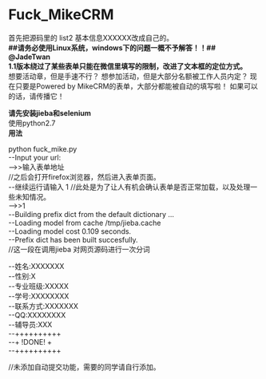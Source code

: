 # Fuck_MikeCRM  
首先把源码里的 list2 基本信息XXXXXX改成自己的。  
**##请务必使用Linux系统，windows下的问题一概不予解答！！##**  
**@JadeTwan**  
**1.1版本绕过了某些表单只能在微信里填写的限制，改进了文本框的定位方式。**  
想要活动章，但是手速不行？ 想参加活动，但是大部分名额被工作人员内定？ 现在只要是Powered by MikeCRM的表单，大部分都能被自动的填写啦！ 如果可以的话，请传播它！

**请先安装jieba和selenium**  
使用python2.7  
		**用法**   
  
python fuck_mike.py  
--Input your url:  
-->>输入表单地址  
//之后会打开firefox浏览器，然后进入表单页面。  
--继续运行请输入 1  //此处是为了让人有机会确认表单是否正常加载，以及处理一些未知情况。  
-->>1  
--Building prefix dict from the default dictionary ...  
--Loading model from cache /tmp/jieba.cache  
--Loading model cost 0.109 seconds.  
--Prefix dict has been built succesfully.  
//这一段在调用jieba 对网页源码进行一次分词  
  
--姓名:XXXXXXX  
--性别:X  
--专业班级:XXXXX  
--学号:XXXXXXXX  
--联系方式:XXXXXXX  
--QQ:XXXXXXXX  
--辅导员:XXX  
--++++++++++  
--+ !DONE! +  
--++++++++++  
  
//未添加自动提交功能，需要的同学请自行添加。  
